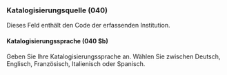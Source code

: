 ### Katalogisierungsquelle (040)

Dieses Feld enthält den Code der erfassenden Institution.

#### Katalogisierungssprache (040 $b)

Geben Sie Ihre Katalogisierungssprache an. Wählen Sie zwischen Deutsch, Englisch, Französisch, Italienisch oder Spanisch.  
